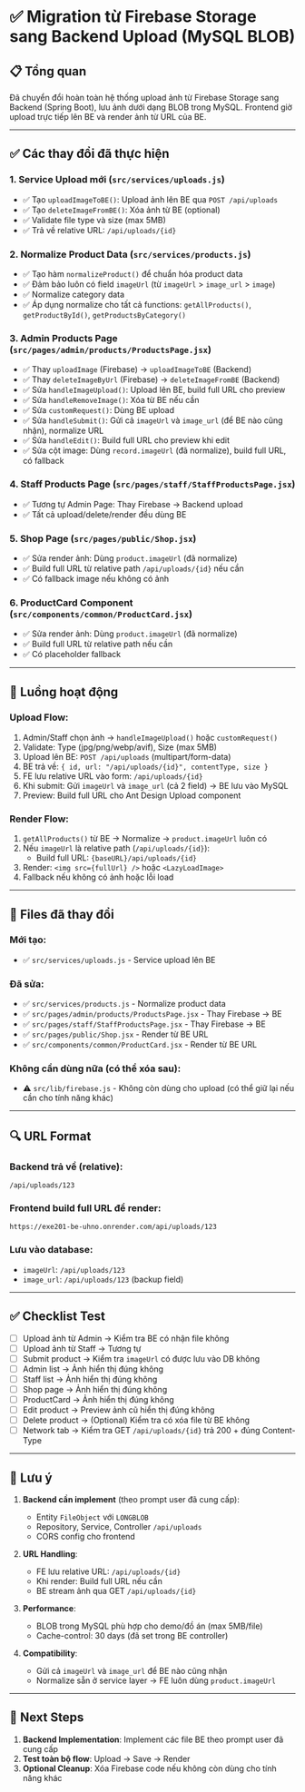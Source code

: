 # ✅ Migration từ Firebase Storage sang Backend Upload (MySQL BLOB)

## 📋 Tổng quan

Đã chuyển đổi hoàn toàn hệ thống upload ảnh từ Firebase Storage sang Backend (Spring Boot), lưu ảnh dưới dạng BLOB trong MySQL. Frontend giờ upload trực tiếp lên BE và render ảnh từ URL của BE.

---

## ✅ Các thay đổi đã thực hiện

### 1. **Service Upload mới** (`src/services/uploads.js`)
- ✅ Tạo `uploadImageToBE()`: Upload ảnh lên BE qua `POST /api/uploads`
- ✅ Tạo `deleteImageFromBE()`: Xóa ảnh từ BE (optional)
- ✅ Validate file type và size (max 5MB)
- ✅ Trả về relative URL: `/api/uploads/{id}`

### 2. **Normalize Product Data** (`src/services/products.js`)
- ✅ Tạo hàm `normalizeProduct()` để chuẩn hóa product data
- ✅ Đảm bảo luôn có field `imageUrl` (từ `imageUrl` > `image_url` > `image`)
- ✅ Normalize category data
- ✅ Áp dụng normalize cho tất cả functions: `getAllProducts()`, `getProductById()`, `getProductsByCategory()`

### 3. **Admin Products Page** (`src/pages/admin/products/ProductsPage.jsx`)
- ✅ Thay `uploadImage` (Firebase) → `uploadImageToBE` (Backend)
- ✅ Thay `deleteImageByUrl` (Firebase) → `deleteImageFromBE` (Backend)
- ✅ Sửa `handleImageUpload()`: Upload lên BE, build full URL cho preview
- ✅ Sửa `handleRemoveImage()`: Xóa từ BE nếu cần
- ✅ Sửa `customRequest()`: Dùng BE upload
- ✅ Sửa `handleSubmit()`: Gửi cả `imageUrl` và `image_url` (để BE nào cũng nhận), normalize URL
- ✅ Sửa `handleEdit()`: Build full URL cho preview khi edit
- ✅ Sửa cột image: Dùng `record.imageUrl` (đã normalize), build full URL, có fallback

### 4. **Staff Products Page** (`src/pages/staff/StaffProductsPage.jsx`)
- ✅ Tương tự Admin Page: Thay Firebase → Backend upload
- ✅ Tất cả upload/delete/render đều dùng BE

### 5. **Shop Page** (`src/pages/public/Shop.jsx`)
- ✅ Sửa render ảnh: Dùng `product.imageUrl` (đã normalize)
- ✅ Build full URL từ relative path `/api/uploads/{id}` nếu cần
- ✅ Có fallback image nếu không có ảnh

### 6. **ProductCard Component** (`src/components/common/ProductCard.jsx`)
- ✅ Sửa render ảnh: Dùng `product.imageUrl` (đã normalize)
- ✅ Build full URL từ relative path nếu cần
- ✅ Có placeholder fallback

---

## 🔧 Luồng hoạt động

### Upload Flow:
1. Admin/Staff chọn ảnh → `handleImageUpload()` hoặc `customRequest()`
2. Validate: Type (jpg/png/webp/avif), Size (max 5MB)
3. Upload lên BE: `POST /api/uploads` (multipart/form-data)
4. BE trả về: `{ id, url: "/api/uploads/{id}", contentType, size }`
5. FE lưu relative URL vào form: `/api/uploads/{id}`
6. Khi submit: Gửi `imageUrl` và `image_url` (cả 2 field) → BE lưu vào MySQL
7. Preview: Build full URL cho Ant Design Upload component

### Render Flow:
1. `getAllProducts()` từ BE → Normalize → `product.imageUrl` luôn có
2. Nếu `imageUrl` là relative path (`/api/uploads/{id}`):
   - Build full URL: `{baseURL}/api/uploads/{id}`
3. Render: `<img src={fullUrl} />` hoặc `<LazyLoadImage>`
4. Fallback nếu không có ảnh hoặc lỗi load

---

## 📝 Files đã thay đổi

### Mới tạo:
- ✅ `src/services/uploads.js` - Service upload lên BE

### Đã sửa:
- ✅ `src/services/products.js` - Normalize product data
- ✅ `src/pages/admin/products/ProductsPage.jsx` - Thay Firebase → BE
- ✅ `src/pages/staff/StaffProductsPage.jsx` - Thay Firebase → BE
- ✅ `src/pages/public/Shop.jsx` - Render từ BE URL
- ✅ `src/components/common/ProductCard.jsx` - Render từ BE URL

### Không cần dùng nữa (có thể xóa sau):
- ⚠️ `src/lib/firebase.js` - Không còn dùng cho upload (có thể giữ lại nếu cần cho tính năng khác)

---

## 🔍 URL Format

### Backend trả về (relative):
```
/api/uploads/123
```

### Frontend build full URL để render:
```
https://exe201-be-uhno.onrender.com/api/uploads/123
```

### Lưu vào database:
- `imageUrl`: `/api/uploads/123`
- `image_url`: `/api/uploads/123` (backup field)

---

## ✅ Checklist Test

- [ ] Upload ảnh từ Admin → Kiểm tra BE có nhận file không
- [ ] Upload ảnh từ Staff → Tương tự
- [ ] Submit product → Kiểm tra `imageUrl` có được lưu vào DB không
- [ ] Admin list → Ảnh hiển thị đúng không
- [ ] Staff list → Ảnh hiển thị đúng không
- [ ] Shop page → Ảnh hiển thị đúng không
- [ ] ProductCard → Ảnh hiển thị đúng không
- [ ] Edit product → Preview ảnh cũ hiển thị đúng không
- [ ] Delete product → (Optional) Kiểm tra có xóa file từ BE không
- [ ] Network tab → Kiểm tra GET `/api/uploads/{id}` trả 200 + đúng Content-Type

---

## 🎯 Lưu ý

1. **Backend cần implement** (theo prompt user đã cung cấp):
   - Entity `FileObject` với `LONGBLOB`
   - Repository, Service, Controller `/api/uploads`
   - CORS config cho frontend

2. **URL Handling**:
   - FE lưu relative URL: `/api/uploads/{id}`
   - Khi render: Build full URL nếu cần
   - BE stream ảnh qua GET `/api/uploads/{id}`

3. **Performance**:
   - BLOB trong MySQL phù hợp cho demo/đồ án (max 5MB/file)
   - Cache-control: 30 days (đã set trong BE controller)

4. **Compatibility**:
   - Gửi cả `imageUrl` và `image_url` để BE nào cũng nhận
   - Normalize sẵn ở service layer → FE luôn dùng `product.imageUrl`

---

## 🚀 Next Steps

1. **Backend Implementation**: Implement các file BE theo prompt user đã cung cấp
2. **Test toàn bộ flow**: Upload → Save → Render
3. **Optional Cleanup**: Xóa Firebase code nếu không còn dùng cho tính năng khác

